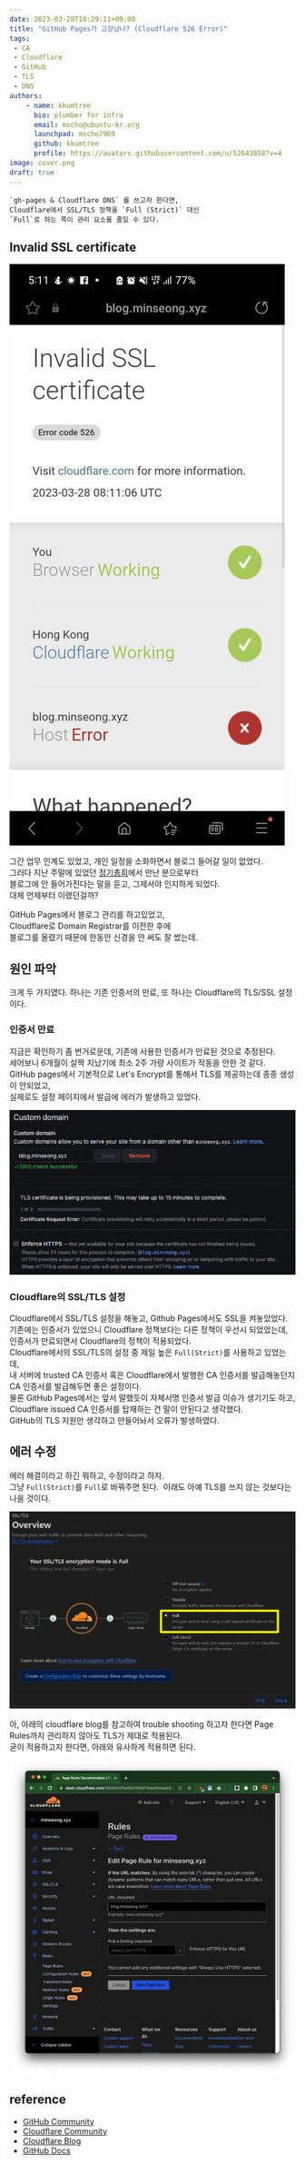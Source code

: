 ```yaml
---
date: 2023-03-28T18:29:11+09:00
title: "GitHub Pages가 고장났나? (Cloudflare 526 Error)"
tags:
 - CA
 - Cloudflare
 - GitHub
 - TLS
 - DNS
authors:
    - name: kkumtree
      bio: plumber for infra
      email: mscho@ubuntu-kr.org
      launchpad: mscho7969
      github: kkumtree
      profile: https://avatars.githubusercontent.com/u/52643858?v=4 
image: cover.png
draft: true
---
```


```brief
`gh-pages & Cloudflare DNS` 를 쓰고자 한다면, 
Cloudflare에서 SSL/TLS 정책을 `Full (Strict)` 대신 
`Full`로 하는 쪽이 관리 요소를 줄일 수 있다. 
```

## Invalid SSL certificate

![error](./images/error.jpg)  

그간 업무 인계도 있었고, 개인 일정을 소화하면서 블로그 들어갈 일이 없었다.  
그러다 지난 주말에 있었던 [정기총회](https://discourse.ubuntu-kr.org/t/topic/48634)에서 만난 분으로부터  
블로그에 안 들어가진다는 말을 듣고, 그제서야 인지하게 되었다.  
대체 언제부터 이랬던걸까?  

GitHub Pages에서 블로그 관리를 하고있었고,  
Cloudflare로 Domain Registrar를 이전한 후에  
블로그를 올렸기 때문에 한동안 신경을 안 써도 잘 썼는데.  

## 원인 파악

크게 두 가지였다. 하나는 기존 인증서의 만료, 또 하나는 Cloudflare의 TLS/SSL 설정이다.

### 인증서 만료

지금은 확인하기 좀 번거로운데, 기존에 사용한 인증서가 만료된 것으로 추정된다.  
세어보니 6개월이 살짝 지났기에 최소 2주 가량 사이트가 작동을 안한 것 같다.  
GitHub pages에서 기본적으로 Let's Encrypt를 통해서 TLS를 제공하는데 종종 생성이 안되었고,  
실제로도 설정 페이지에서 발급에 에러가 발생하고 있었다.  

![cert](./images/cert.png)

### Cloudflare의 SSL/TLS 설정

Cloudflare에서 SSL/TLS 설정을 해놓고, Github Pages에서도 SSL을 켜놓았었다.  
기존에는 인증서가 있었으니 Cloudflare 정책보다는 다른 정책이 우선시 되었었는데,  
인증서가 만료되면서 Cloudflare의 정책이 적용되었다.  
Cloudflare에서의 SSL/TLS의 설정 중 제일 높은 `Full(Strict)`를 사용하고 있었는데,  
내 서버에 trusted CA 인증서 혹은 Cloudflare에서 발행한 CA 인증서를 발급해놓던지 CA 인증서를 발급해두면 좋은 설정이다.  
물론 GitHub Pages에서는 앞서 말했듯이 자체서명 인증서 발급 이슈가 생기기도 하고,  
Cloudflare issued CA 인증서를 탑재하는 건 말이 안된다고 생각했다.  
GitHub의 TLS 지원만 생각하고 만들어놔서 오류가 발생하였다.  

## 에러 수정

에러 해결이라고 하긴 뭐하고, 수정이라고 하자.  
그냥 `Full(Strict)`를 `Full`로 바꿔주면 된다.  
이래도 아예 TLS를 쓰지 않는 것보다는 나을 것이다.  

![tls setting for gh-pages](./images/cloudflare-tls-setting.png)

아, 아래의 cloudflare blog를 참고하여 trouble shooting 하고자 한다면 Page Rules까지 관리하지 않아도 TLS가 제대로 적용된다.  
굳이 적용하고자 한다면, 아래와 유사하게 적용하면 된다.  

![page rule](./images/page-rule.png)

## reference

- [GitHub Community](https://github.com/orgs/community/discussions/22052)
- [Cloudflare Community](https://community.cloudflare.com/t/community-tip-fixing-error-526-invalid-ssl-certificates/44273)
- [Cloudflare Blog](https://blog.cloudflare.com/secure-and-fast-github-pages-with-cloudflare)
- [GitHub Docs](https://docs.github.com/en/pages/getting-started-with-github-pages/securing-your-github-pages-site-with-https#troubleshooting-certificate-provisioning-certificate-not-yet-created-error)
